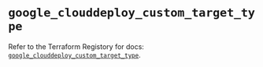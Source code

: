 # `google_clouddeploy_custom_target_type`

Refer to the Terraform Registory for docs: [`google_clouddeploy_custom_target_type`](https://registry.terraform.io/providers/hashicorp/google/5.26.0/docs/resources/clouddeploy_custom_target_type).
